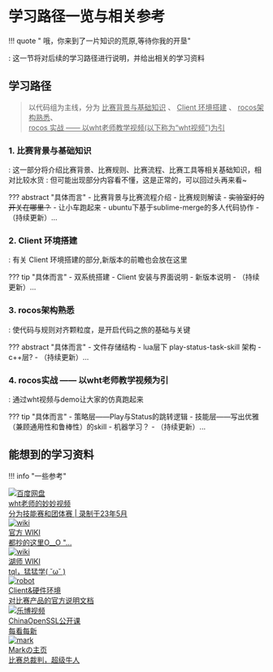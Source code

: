 
# 学习路径一览与相关参考

<div id="progress-container">
  <div id="progress-bar"></div>
</div>

<!-- 引入 Firebase SDK -->
<script src="https://www.gstatic.com/firebasejs/8.10.0/firebase-app.js"></script>
<script src="https://www.gstatic.com/firebasejs/8.10.0/firebase-auth.js"></script>

<script>
    // 确保 Firebase 只初始化一次
    if (!firebase.apps.length) {
        const firebaseConfig = {
            apiKey: "AIzaSyAa66EUv9NGTgQ2MmRrSUzvmWQIh7DAH0w",
            authDomain: "dixilog-cc0be.firebaseapp.com",
            projectId: "dixilog-cc0be",
            storageBucket: "dixilog-cc0be.appspot.com",
            messagingSenderId: "317567263984",
            appId: "1:317567263984:web:58fa672ce564bf554d0e35",
            measurementId: "G-XKHLTS0VXB"
        };
        firebase.initializeApp(firebaseConfig);
    }

    // 监听用户登录状态
    firebase.auth().onAuthStateChanged((user) => {
        if (user) {
            // 输出调试信息
            console.log('User already logged in, redirecting...');
            // alert('您已登录，为您自动跳转~');
        } else {
            // 输出调试信息
            console.log('User not logged in, redirecting to login.html');
            window.location.href = '../login.html'; // 未登录用户跳转到登录页
        }
    });
</script>

!!! quote " 哦，你来到了一片知识的荒原,等待你我的开垦"

:   这一节将对后续的学习路径进行说明，并给出相关的学习资料

## 学习路径

> 以代码组为主线，分为 <u>比赛背景与基础知识</u> 、 <u>Client 环境搭建</u> 、 <u> rocos架构熟悉</u>、  
> <u>rocos 实战 —— 以wht老师教学视频(以下称为“wht视频”)为引</u>

### 1. 比赛背景与基础知识  

:   这一部分将介绍比赛背景、比赛规则、比赛流程、比赛工具等相关基础知识，相对比较水货
:   但可能出现部分内容看不懂，这是正常的，可以回过头再来看~

??? abstract "具体而言"
    - 比赛背景与比赛流程介绍
    - 比赛规则解读
    - ~~实验室灯的开关在哪里？~~
    - 让小车跑起来
    - ubuntu下基于sublime-merge的多人代码协作
    - （持续更新）...

### 2. Client 环境搭建

:   有关 Client 环境搭建的部分,新版本的前瞻也会放在这里

??? tip "具体而言"
    - 双系统搭建
    - Client 安装与界面说明
    - 新版本说明
    - （持续更新）...

### 3. rocos架构熟悉

:   使代码与规则对齐颗粒度，是开启代码之旅的基础与关键

??? abstract "具体而言"
    - 文件存储结构
    - lua层下 play-status-task-skill 架构
    - c++层?
    - （持续更新）...

### 4. rocos实战 —— 以wht老师教学视频为引

:   通过wht视频与demo让大家的仿真跑起来


??? tip "具体而言"
    - 策略层——Play与Status的跳转逻辑
    - 技能层——写出优雅（兼顾通用性和鲁棒性）的skill
    - 机器学习？
    - （持续更新）...

## 能想到的学习资料


!!! info "一些参考"
    <div class="flink-list">
        <div class="flink-list-item">
            <a href="https://pan.baidu.com/s/1EhdWpNXY1i0R5pamc0gbxA?pwd=y65p " title="wht视频" target="_blank">
                <div class="flink-item-icon">
                    <img src="../rocos_img/baidu.png"  alt="百度网盘" >
                </div>
                <div class="flink-item-name heti-skip">wht老师的妙妙视频</div>
                <div class="flink-item-desc">分为技能赛和团体赛 | 录制于23年5月</div>
            </a>
        </div>
        <div class="flink-list-item">
            <a href="https://rocos.readthedocs.io/zh-cn/latest" title="官方wiki" target="_blank">
                <div class="flink-item-icon">
                    <img src="../rocos_img/githubwiki.png "  alt="wiki" >
                </div>
                <div class="flink-item-name heti-skip">官方 WIKI</div>
                <div class="flink-item-desc">都抄的这里O__O "…</div>
            </a>
        </div>
        <div class="flink-list-item">
            <a href="https://rocos.salta.top" title="湖师wiki" target="_blank">
                <div class="flink-item-icon">
                    <img src="../rocos_img/Vue.png "  alt="wiki" >
                </div>
                <div class="flink-item-name heti-skip">湖师 WIKI</div>
                <div class="flink-item-desc"> tql，猛猛学( ˘ω˘ )</div>
            </a>
        </div>
        <div class="flink-list-item">
            <a href="https://rvwy34k2yev.feishu.cn/wiki/X9ASwKfa9ilr8CkqzhcceyCynyc" title="足球机器人参数" target="_blank">
                <div class="flink-item-icon">
                    <img src="../rocos_img/feishu.png "  alt="robot" >
                </div>
                <div class="flink-item-name heti-skip">Client&硬件环境</div>
                <div class="flink-item-desc"> 对比赛产品的官方说明文档 </div>
            </a>
        </div>
        <div class="flink-list-item">
            <a href="https://space.bilibili.com/298653126?spm_id_from=333.337.search-card.all.click" title="乐博" target="_blank">
                <div class="flink-item-icon">
                    <img src="../rocos_img/bilibili.png "  alt="乐博视频" >
                </div>
                <div class="flink-item-name heti-skip">ChinaOpenSSL公开课</div>
                <div class="flink-item-desc"> 每看每新 </div>
            </a>
        </div>
        <div class="flink-list-item">
            <a href="https://space.bilibili.com/15068259" title="Mark" target="_blank">
                <div class="flink-item-icon">
                    <img src="../rocos_img/turing.avif"  alt="mark" >
                </div>
                <div class="flink-item-name heti-skip">Markの主页</div>
                <div class="flink-item-desc"> 比赛总裁判，超级牛人 </div>
            </a>
        </div>
    </div>